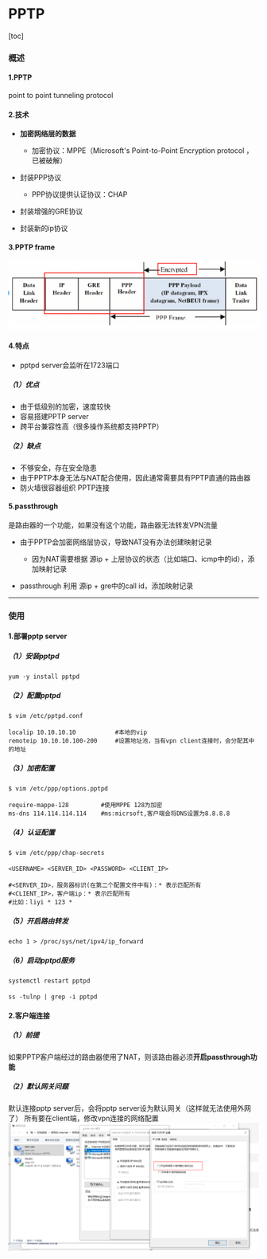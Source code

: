 # PPTP

[toc]

### 概述

#### 1.PPTP
point to point tunneling protocol

#### 2.技术
* **加密网络层的数据**
  * 加密协议：MPPE（Microsoft's Point-to-Point Encryption protocol ，已被破解）

* 封装PPP协议
  * PPP协议提供认证协议：CHAP

* 封装增强的GRE协议

* 封装新的ip协议

#### 3.PPTP frame
![](./imgs/pptp_01.png)

#### 4.特点

* pptpd server会监听在1723端口

##### （1）优点
* 由于低级别的加密，速度较快
* 容易搭建PPTP server
* 跨平台兼容性高（很多操作系统都支持PPTP）

##### （2）缺点
* 不够安全，存在安全隐患
* 由于PPTP本身无法与NAT配合使用，因此通常需要具有PPTP直通的路由器
* 防火墙很容器组织 PPTP连接

#### 5.passthrough
是路由器的一个功能，如果没有这个功能，路由器无法转发VPN流量
* 由于PPTP会加密网络层协议，导致NAT没有办法创建映射记录
  * 因为NAT需要根据 源ip + 上层协议的状态（比如端口、icmp中的id），添加映射记录

* passthrough 利用 源ip + gre中的call id，添加映射记录

***

### 使用

#### 1.部署pptp server

##### （1）安装pptpd
```shell
yum -y install pptpd
```

##### （2）配置pptpd
```shell
$ vim /etc/pptpd.conf

localip 10.10.10.10           #本地的vip
remoteip 10.10.10.100-200     #设置地址池，当有vpn client连接时，会分配其中的地址
```

##### （3）加密配置
```shell
$ vim /etc/ppp/options.pptpd

require-mappe-128         #使用MPPE 128为加密
ms-dns 114.114.114.114    #ms:micrsoft,客户端会将DNS设置为8.8.8.8
```

##### （4）认证配置
```shell
$ vim /etc/ppp/chap-secrets

<USERNAME> <SERVER_ID> <PASSWORD> <CLIENT_IP>

#<SERVER_ID>，服务器标识(在第二个配置文件中有)：* 表示匹配所有
#<CLIENT_IP>，客户端ip：* 表示匹配所有
#比如：liyi * 123 *
```

##### （5）开启路由转发
```shell
echo 1 > /proc/sys/net/ipv4/ip_forward
```

##### （6）启动pptpd服务
```shell
systemctl restart pptpd

ss -tulnp | grep -i pptpd
```

#### 2.客户端连接
##### （1）前提
如果PPTP客户端经过的路由器使用了NAT，则该路由器必须**开启passthrough功能**

##### （2）默认网关问题
默认连接pptp server后，会将pptp server设为默认网关（这样就无法使用外网了）
所有要在client端，修改vpn连接的网络配置
![](./imgs/pptp_02.png)
